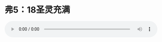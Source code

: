 # 弗5：18圣灵充满

<audio style="width: 100%;" preload="false" controls controlslist="nodownload"><source src="http://file.simai.life/audio/mp3/old/12231.mp3" type="audio/mpeg">Your browser does not support the audio element.</audio>


